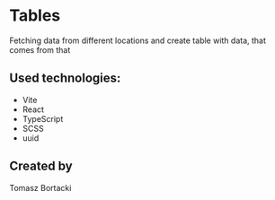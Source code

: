# Tables

Fetching data from different locations and create table with data, that comes from that

## Used technologies:

- Vite
- React
- TypeScript
- SCSS
- uuid

## Created by

Tomasz Bortacki
